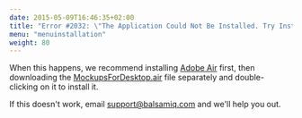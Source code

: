 ```yaml
---
date: 2015-05-09T16:46:35+02:00
title: "Error #2032: \"The Application Could Not Be Installed. Try Installing It Again. If the Problem Persists, Contact the Application Author.\""
menu: "menuinstallation"
weight: 80
---
```

When this happens, we recommend installing [Adobe Air](http://get.adobe.com/air) first, then downloading the [MockupsForDesktop.air](https://balsamiq.com/download) file separately and double-clicking on it to install it.

If this doesn't work, email [support@balsamiq.com](mailto:support@balsamiq.com) and we'll help you out.
